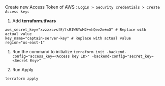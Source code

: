 Create new Access Token of AWS : 
`Login > Security credentials > Create Access keys` 


1. Add **terraform.tfvars** 
```aws_access_key="AK12OPRTPL7Msd4FE6"
aws_secret_key="xvzzxcvsfE/fsR1WBYwM2+vhQev2m+mO" # Replace with actual value 
key_name="captain-server-key" # Replace with actual value 
region="us-east-1" 
``` 

1. Run the command to initialize 
`terraform init -backend-config="access_key=<Access key ID>" -backend-config="secret_key=<Secret Key>" `

3. Run Apply
```
terraform apply
```
